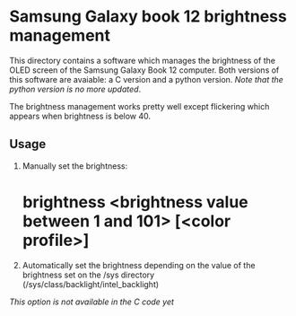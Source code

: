 # Samsung Galaxy book 12 brightness management

This directory contains a software which manages the brightness of the OLED screen of the Samsung Galaxy Book 12 computer.
Both versions of this software are avaiable: a C version and a python version. 
<i>Note that the python version is no more updated</i>.

The brightness management works pretty well except flickering which appears when brightness is below 40.

## Usage

1. Manually set the brightness:
    # brightness &lt;brightness value between 1 and 101&gt; [&lt;color profile&gt;]

2. Automatically set the brightness depending on the value of the brightness set  on the /sys directory (/sys/class/backlight/intel_backlight)

<i>This option is not available in the C code yet</i>
